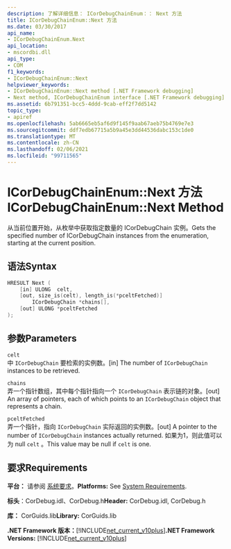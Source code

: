 ```yaml
---
description: 了解详细信息： ICorDebugChainEnum：： Next 方法
title: ICorDebugChainEnum::Next 方法
ms.date: 03/30/2017
api_name:
- ICorDebugChainEnum.Next
api_location:
- mscordbi.dll
api_type:
- COM
f1_keywords:
- ICorDebugChainEnum::Next
helpviewer_keywords:
- ICorDebugChainEnum::Next method [.NET Framework debugging]
- Next method, ICorDebugChainEnum interface [.NET Framework debugging]
ms.assetid: 6b791351-bcc5-4ddd-9cab-eff2f7dd5142
topic_type:
- apiref
ms.openlocfilehash: 5ab6665eb5af6d9f145f9aab67aeb75b4769e7e3
ms.sourcegitcommit: ddf7edb67715a5b9a45e3dd44536dabc153c1de0
ms.translationtype: MT
ms.contentlocale: zh-CN
ms.lasthandoff: 02/06/2021
ms.locfileid: "99711565"
---
```

# <a name="icordebugchainenumnext-method"></a><span data-ttu-id="3aebb-103">ICorDebugChainEnum::Next 方法</span><span class="sxs-lookup"><span data-stu-id="3aebb-103">ICorDebugChainEnum::Next Method</span></span>

<span data-ttu-id="3aebb-104">从当前位置开始，从枚举中获取指定数量的 ICorDebugChain 实例。</span><span class="sxs-lookup"><span data-stu-id="3aebb-104">Gets the specified number of ICorDebugChain instances from the enumeration, starting at the current position.</span></span>  
  
## <a name="syntax"></a><span data-ttu-id="3aebb-105">语法</span><span class="sxs-lookup"><span data-stu-id="3aebb-105">Syntax</span></span>  
  
```cpp  
HRESULT Next (  
    [in] ULONG  celt,  
    [out, size_is(celt), length_is(*pceltFetched)]  
        ICorDebugChain *chains[],  
    [out] ULONG *pceltFetched  
);  
```  
  
## <a name="parameters"></a><span data-ttu-id="3aebb-106">参数</span><span class="sxs-lookup"><span data-stu-id="3aebb-106">Parameters</span></span>  

 `celt`  
 <span data-ttu-id="3aebb-107">中 `ICorDebugChain` 要检索的实例数。</span><span class="sxs-lookup"><span data-stu-id="3aebb-107">[in] The number of `ICorDebugChain` instances to be retrieved.</span></span>  
  
 `chains`  
 <span data-ttu-id="3aebb-108">弄一个指针数组，其中每个指针指向一个 `ICorDebugChain` 表示链的对象。</span><span class="sxs-lookup"><span data-stu-id="3aebb-108">[out] An array of pointers, each of which points to an `ICorDebugChain` object that represents a chain.</span></span>  
  
 `pceltFetched`  
 <span data-ttu-id="3aebb-109">弄一个指针，指向 `ICorDebugChain` 实际返回的实例数。</span><span class="sxs-lookup"><span data-stu-id="3aebb-109">[out] A pointer to the number of `ICorDebugChain` instances actually returned.</span></span> <span data-ttu-id="3aebb-110">如果为1，则此值可以为 null `celt` 。</span><span class="sxs-lookup"><span data-stu-id="3aebb-110">This value may be null if `celt` is one.</span></span>  
  
## <a name="requirements"></a><span data-ttu-id="3aebb-111">要求</span><span class="sxs-lookup"><span data-stu-id="3aebb-111">Requirements</span></span>  

 <span data-ttu-id="3aebb-112">**平台：** 请参阅 [系统要求](../../get-started/system-requirements.md)。</span><span class="sxs-lookup"><span data-stu-id="3aebb-112">**Platforms:** See [System Requirements](../../get-started/system-requirements.md).</span></span>  
  
 <span data-ttu-id="3aebb-113">**标头**：CorDebug.idl、CorDebug.h</span><span class="sxs-lookup"><span data-stu-id="3aebb-113">**Header:** CorDebug.idl, CorDebug.h</span></span>  
  
 <span data-ttu-id="3aebb-114">**库：** CorGuids.lib</span><span class="sxs-lookup"><span data-stu-id="3aebb-114">**Library:** CorGuids.lib</span></span>  
  
 <span data-ttu-id="3aebb-115">**.NET Framework 版本：**[!INCLUDE[net_current_v10plus](../../../../includes/net-current-v10plus-md.md)]</span><span class="sxs-lookup"><span data-stu-id="3aebb-115">**.NET Framework Versions:** [!INCLUDE[net_current_v10plus](../../../../includes/net-current-v10plus-md.md)]</span></span>

